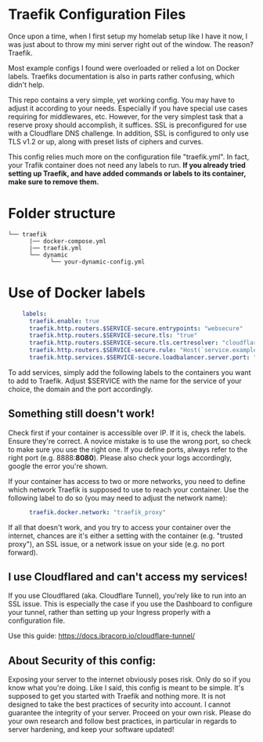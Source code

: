 # Traefik Configuration Files

Once upon a time, when I first setup my homelab setup like I have it now, I was just about to throw my mini server right out of the window. The reason? Traefik.

Most example configs I found were overloaded or relied a lot on Docker labels. Traefiks documentation is also in parts rather confusing, which didn't help.

This repo contains a very simple, yet working config. You may have to adjust it according to your needs. Especially if you have special use cases requiring for middlewares, etc. However, for the very simplest task that a reserve proxy should accomplish, it suffices. SSL is preconfigured for use with a Cloudflare DNS challenge. In addition, SSL is configured to only use TLS v1.2 or up, along with preset lists of ciphers and curves.

This config relies much more on the configuration file "traefik.yml". In fact, your Trafik container does not need any labels to run. **If you already tried setting up Traefik, and have added commands or labels to its container, make sure to remove them.**

# Folder structure

```
└── traefik
      |── docker-compose.yml
      |── traefik.yml
      └── dynamic
            └── your-dynamic-config.yml
```

# Use of Docker labels

``` yml
    labels:
      traefik.enable: true
      traefik.http.routers.$SERVICE-secure.entrypoints: "websecure"
      traefik.http.routers.$SERVICE-secure.tls: "true"
      traefik.http.routers.$SERVICE-secure.tls.certresolver: "cloudflare"
      traefik.http.routers.$SERVICE-secure.rule: "Host(`service.example.com`)" # Change domain!
      traefik.http.services.$SERVICE-secure.loadbalancer.server.port: "8080" # Change port accordingly! 
```
To add services, simply add the following labels to the containers you want to add to Traefik. Adjust $SERVICE with the name for the service of your choice, the domain and the port accordingly.

## Something still doesn't work!

Check first if your container is accessible over IP. If it is, check the labels. Ensure they're correct. A novice mistake is to use the wrong port, so check to make sure you use the right one. If you define ports, always refer to the right port (e.g. 8888:**8080**). Please also check your logs accordingly, google the error you're shown.

If your container has access to two or more networks, you need to define which network Traefik is supposed to use to reach your container. Use the following label to do so (you may need to adjust the network name):

``` yml
      traefik.docker.network: "traefik_proxy"
```

If all that doesn't work, and you try to access your container over the internet, chances are it's either a setting with the container (e.g. "trusted proxy"), an SSL issue, or a network issue on your side (e.g. no port forward).


## I use Cloudflared and can't access my services!

If you use Cloudflared (aka. Cloudflare Tunnel), you'rely like to run into an SSL issue. This is especially the case if you use the Dashboard to configure your tunnel, rather than setting up your Ingress properly with a configuration file.

Use this guide: https://docs.ibracorp.io/cloudflare-tunnel/


## About Security of this config:

Exposing your server to the internet obviously poses risk. Only do so if you know what you're doing. Like I said, this config is meant to be simple. It's supposed to get you started with Traefik and nothing more. It is not designed to take the best practices of security into account. I cannot guarantee the integrity of your server. Proceed on your own risk. Please do your own research and follow best practices, in particular in regards to server hardening, and keep your software updated!
